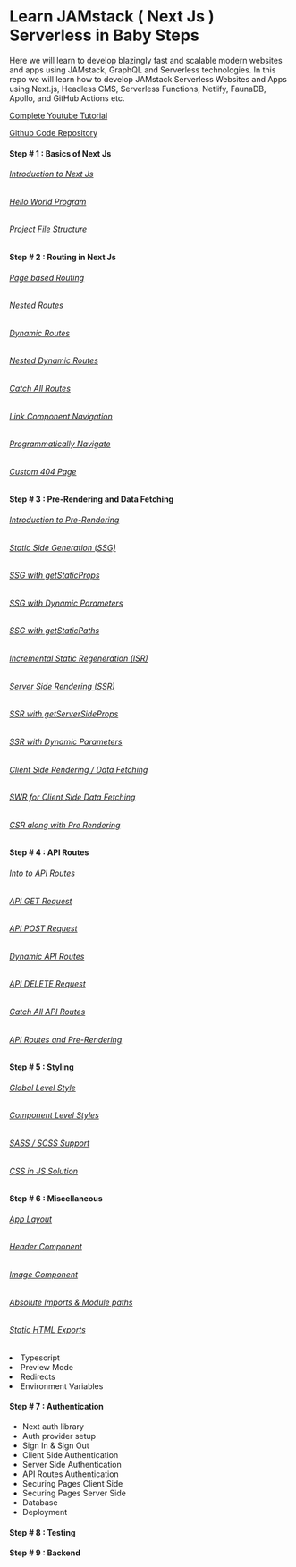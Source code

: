 # Learn JAMstack ( Next Js ) Serverless in Baby Steps

Here we will learn to develop blazingly fast and scalable modern websites and apps using JAMstack, GraphQL and Serverless technologies. In this repo we will learn how to develop JAMstack Serverless Websites and Apps using Next.js, Headless CMS, Serverless Functions, Netlify, FaunaDB, Apollo, and GitHub Actions etc.

[Complete Youtube Tutorial](https://youtube.com/playlist?list=PLC3y8-rFHvwgC9mj0qv972IO5DmD-H0ZH)

[Github Code Repository](https://github.com/gopinav/Next-JS-Tutorials)

#### Step # 1 : Basics of Next Js

###### [Introduction to Next Js](https://youtu.be/9P8mASSREYM)

###### [Hello World Program](https://youtu.be/RY6B7JSBRRg)

###### [Project File Structure](https://youtu.be/e-3UPyuOCq0)

#### Step # 2 : Routing in Next Js

###### [Page based Routing](https://youtu.be/hvYKrqnY8LM)

###### [Nested Routes](https://youtu.be/f-6GAntaum4)

###### [Dynamic Routes](https://youtu.be/Ql5kyJaYbls)
  
###### [Nested Dynamic Routes](https://youtu.be/nfAxNTmme64)
  
###### [Catch All Routes](https://youtu.be/ZHn726VDoIY)

###### [Link Component Navigation](https://youtu.be/sigcnKAPddM)
  
###### [Programmatically Navigate](https://youtu.be/8jhLvnm7fmE)
  
###### [Custom 404 Page](https://youtu.be/vpSDQawRpEk)

#### Step # 3 : Pre-Rendering and Data Fetching

###### [Introduction to Pre-Rendering](https://youtu.be/BeXbCgRxifs)

###### [Static Side Generation (SSG)](https://youtu.be/keP1PygtJ8c)

###### [SSG with getStaticProps](https://youtu.be/7UouvxZ6OaM)

###### [SSG with Dynamic Parameters](https://youtu.be/1XEe-ng57GA)

###### [SSG with getStaticPaths](https://youtu.be/TOIRxWQPgi0)

###### [Incremental Static Regeneration (ISR)](https://youtu.be/d5unMDna5ng)

###### [Server Side Rendering (SSR)](https://youtu.be/3eUZeuGXo_U)

###### [SSR with getServerSideProps](https://youtu.be/cPqG8-NoxM0)

###### [SSR with Dynamic Parameters](https://youtu.be/UP8s2_8jxIQ)

###### [Client Side Rendering / Data Fetching](https://youtu.be/k9b_tIhnkls)

###### [SWR for Client Side Data Fetching](https://youtu.be/CQ5yHU1wYOo)

###### [CSR along with Pre Rendering](https://youtu.be/yFvLLPBubfw)

#### Step # 4 : API Routes

###### [Into to API Routes](https://youtu.be/aZkZUduCauo)

###### [API GET Request](https://youtu.be/GgzWFxIiwK4)

###### [API POST Request](https://youtu.be/wqHGLjuXuHo)

###### [Dynamic API Routes](https://youtu.be/tuxk_VbocBk)

###### [API DELETE Request](https://youtu.be/je8jPi8KOY4)
  
###### [Catch All API Routes](https://youtu.be/Y8HJCfWRMTE) 

###### [API Routes and Pre-Rendering](https://youtu.be/lmB340ym6SE) 

#### Step # 5 : Styling

###### [Global Level Style](https://youtu.be/k0UTW9dwfbk)

###### [Component Level Styles](https://youtu.be/NHr1HduGz08)

###### [SASS / SCSS Support](https://youtu.be/_14sPRuHcYw)

###### [CSS in JS Solution](https://youtu.be/Tj22PRt2hiU)

#### Step # 6 : Miscellaneous

###### [App Layout](https://youtu.be/9g_3Zsoj17I)

###### [Header Component](https://youtu.be/vWWd5ezQTic)

###### [Image Component](https://youtu.be/ZRZngn_GdXY)

###### [Absolute Imports & Module paths](https://youtu.be/V-ntY44UvhM)

###### [Static HTML Exports](https://youtu.be/T2Z6JVzz854)

  <li>Typescript</li>
  <li>Preview Mode</li>
  <li>Redirects</li>
  <li>Environment Variables</li>
</ul>

#### Step # 7 : Authentication

<ul>
  <li>Next auth library</li>
  <li>Auth provider setup</li>
  <li>Sign In & Sign Out</li>
  <li>Client Side Authentication</li>
  <li>Server Side Authentication</li>
  <li>API Routes Authentication</li>
  <li>Securing Pages Client Side</li>
  <li>Securing Pages Server Side</li>
  <li>Database</li>
  <li>Deployment</li>
</ul>

#### Step # 8 : Testing

#### Step # 9 : Backend
